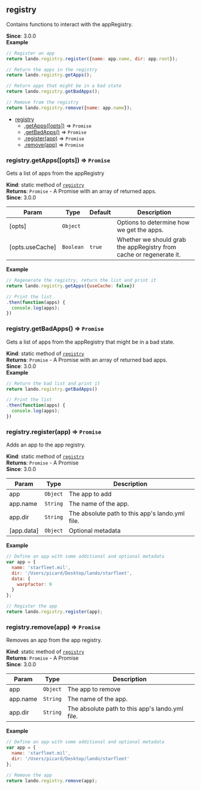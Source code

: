 <a name="module_registry"></a>

## registry
Contains functions to interact with the appRegistry.

**Since**: 3.0.0  
**Example**  
```js
// Register an app
return lando.registry.register({name: app.name, dir: app.root});

// Return the apps in the registry
return lando.registry.getApps();

// Return apps that might be in a bad state
return lando.registry.getBadApps();

// Remove from the registry
return lando.registry.remove({name: app.name});
```

* [registry](#module_registry)
    * [.getApps([opts])](#module_registry.getApps) ⇒ <code>Promise</code>
    * [.getBadApps()](#module_registry.getBadApps) ⇒ <code>Promise</code>
    * [.register(app)](#module_registry.register) ⇒ <code>Promise</code>
    * [.remove(app)](#module_registry.remove) ⇒ <code>Promise</code>

<a name="module_registry.getApps"></a>

### registry.getApps([opts]) ⇒ <code>Promise</code>
Gets a list of apps from the appRegistry

**Kind**: static method of [<code>registry</code>](#module_registry)  
**Returns**: <code>Promise</code> - A Promise with an array of returned apps.  
**Since**: 3.0.0  

| Param | Type | Default | Description |
| --- | --- | --- | --- |
| [opts] | <code>Object</code> |  | Options to determine how we get the apps. |
| [opts.useCache] | <code>Boolean</code> | <code>true</code> | Whether we should grab the appRegistry from cache or regenerate it. |

**Example**  
```js
// Regenerate the registry, return the list and print it
return lando.registry.getApps({useCache: false})

// Print the list
.then(function(apps) {
  console.log(apps);
})
```
<a name="module_registry.getBadApps"></a>

### registry.getBadApps() ⇒ <code>Promise</code>
Gets a list of apps from the appRegistry that might be in a bad state.

**Kind**: static method of [<code>registry</code>](#module_registry)  
**Returns**: <code>Promise</code> - A Promise with an array of returned bad apps.  
**Since**: 3.0.0  
**Example**  
```js
// Return the bad list and print it
return lando.registry.getBadApps()

// Print the list
.then(function(apps) {
  console.log(apps);
})
```
<a name="module_registry.register"></a>

### registry.register(app) ⇒ <code>Promise</code>
Adds an app to the app registry.

**Kind**: static method of [<code>registry</code>](#module_registry)  
**Returns**: <code>Promise</code> - A Promise  
**Since**: 3.0.0  

| Param | Type | Description |
| --- | --- | --- |
| app | <code>Object</code> | The app to add |
| app.name | <code>String</code> | The name of the app. |
| app.dir | <code>String</code> | The absolute path to this app's lando.yml file. |
| [app.data] | <code>Object</code> | Optional metadata |

**Example**  
```js
// Define an app with some additional and optional metadata
var app = {
  name: 'starfleet.mil',
  dir: '/Users/picard/Desktop/lando/starfleet',
  data: {
    warpfactor: 9
  }
};

// Register the app
return lando.registry.register(app);
```
<a name="module_registry.remove"></a>

### registry.remove(app) ⇒ <code>Promise</code>
Removes an app from the app registry.

**Kind**: static method of [<code>registry</code>](#module_registry)  
**Returns**: <code>Promise</code> - A Promise  
**Since**: 3.0.0  

| Param | Type | Description |
| --- | --- | --- |
| app | <code>Object</code> | The app to remove |
| app.name | <code>String</code> | The name of the app. |
| app.dir | <code>String</code> | The absolute path to this app's lando.yml file. |

**Example**  
```js
// Define an app with some additional and optional metadata
var app = {
  name: 'starfleet.mil',
  dir: '/Users/picard/Desktop/lando/starfleet'
};

// Remove the app
return lando.registry.remove(app);
```
